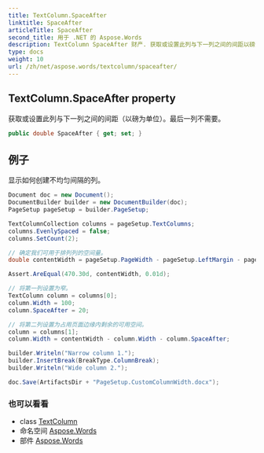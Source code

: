 ```yaml
---
title: TextColumn.SpaceAfter
linktitle: SpaceAfter
articleTitle: SpaceAfter
second_title: 用于 .NET 的 Aspose.Words
description: TextColumn SpaceAfter 财产. 获取或设置此列与下一列之间的间距以磅为单位最后一列不需要 在 C#.
type: docs
weight: 10
url: /zh/net/aspose.words/textcolumn/spaceafter/
---
```

## TextColumn.SpaceAfter property

获取或设置此列与下一列之间的间距（以磅为单位）。最后一列不需要。

```csharp
public double SpaceAfter { get; set; }
```

## 例子

显示如何创建不均匀间隔的列。

```csharp
Document doc = new Document();
DocumentBuilder builder = new DocumentBuilder(doc);
PageSetup pageSetup = builder.PageSetup;

TextColumnCollection columns = pageSetup.TextColumns;
columns.EvenlySpaced = false;
columns.SetCount(2);

// 确定我们可用于排列列的空间量。
double contentWidth = pageSetup.PageWidth - pageSetup.LeftMargin - pageSetup.RightMargin;

Assert.AreEqual(470.30d, contentWidth, 0.01d);

// 将第一列设置为窄。
TextColumn column = columns[0];
column.Width = 100;
column.SpaceAfter = 20;

// 将第二列设置为占用页面边缘内剩余的可用空间。
column = columns[1];
column.Width = contentWidth - column.Width - column.SpaceAfter;

builder.Writeln("Narrow column 1.");
builder.InsertBreak(BreakType.ColumnBreak);
builder.Writeln("Wide column 2.");

doc.Save(ArtifactsDir + "PageSetup.CustomColumnWidth.docx");
```

### 也可以看看

* class [TextColumn](../)
* 命名空间 [Aspose.Words](../../../aspose.words/)
* 部件 [Aspose.Words](../../../)
